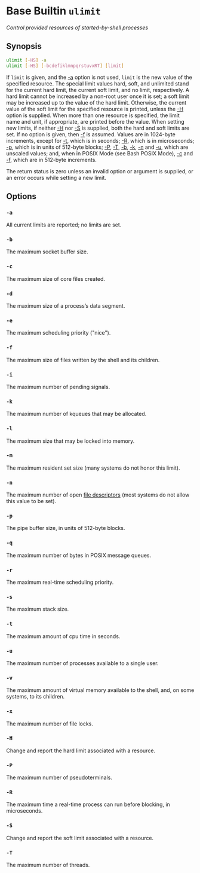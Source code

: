 # Base Builtin `ulimit`

*Control provided resources of started-by-shell processes*

## Synopsis

```bash
ulimit [-HS] -a
ulimit [-HS] [-bcdefiklmnpqrstuvxRT] [limit]
```

If `limit` is given, and the [-a](#-a) option is not used, `limit` is the new value of the specified resource. The special limit values hard, soft, and unlimited stand for the current hard limit, the current soft limit, and no limit, respectively. A hard limit cannot be increased by a non-root user once it is set; a soft limit may be increased up to the value of the hard limit. Otherwise, the current value of the soft limit for the specified resource is printed, unless the [-H](#-h) option is supplied. When more than one resource is specified, the limit name and unit, if appropriate, are printed before the value. When setting new limits, if neither [-H](#-h) nor [-S](#-s) is supplied, both the hard and soft limits are set. If no option is given, then [-f](#-f) is assumed. Values are in 1024-byte increments, except for [-t](#-t), which is in seconds; [-R](#-r), which is in microseconds; [-p](#-p), which is in units of 512-byte blocks; [-P](#-p-1), [-T](#-t-1), [-b](#-b), [-k](#-k), [-n](#-n) and [-u](#-u), which are unscaled values; and, when in POSIX Mode (see Bash POSIX Mode), [-c](#-c) and [-f](#f), which are in 512-byte increments.

The return status is zero unless an invalid option or argument is supplied, or an error occurs while setting a new limit.

## Options

### `-a`

All current limits are reported; no limits are set.

### `-b`

The maximum socket buffer size.

### `-c`

The maximum size of core files created.

### `-d`

The maximum size of a process’s data segment.

### `-e`

The maximum scheduling priority ("nice").

### `-f`

The maximum size of files written by the shell and its children.

### `-i`

The maximum number of pending signals.

### `-k`

The maximum number of kqueues that may be allocated.

### `-l`

The maximum size that may be locked into memory.

### `-m`

The maximum resident set size (many systems do not honor this limit).

### `-n`

The maximum number of open [file descriptors](https://github.com/nghianguyentek/unix.os/blob/main/file-descriptor.md) (most systems do not allow this value to be set).

### `-p`

The pipe buffer size, in units of 512-byte blocks.

### `-q`

The maximum number of bytes in POSIX message queues.

### `-r`

The maximum real-time scheduling priority.

### `-s`

The maximum stack size.

### `-t`

The maximum amount of cpu time in seconds.

### `-u`

The maximum number of processes available to a single user.

### `-v`

The maximum amount of virtual memory available to the shell, and, on some systems, to its children.

### `-x`

The maximum number of file locks.

### `-H`

Change and report the hard limit associated with a resource.

### `-P`

The maximum number of pseudoterminals.

### `-R`

The maximum time a real-time process can run before blocking, in microseconds.

### `-S`

Change and report the soft limit associated with a resource.

### `-T`

The maximum number of threads.